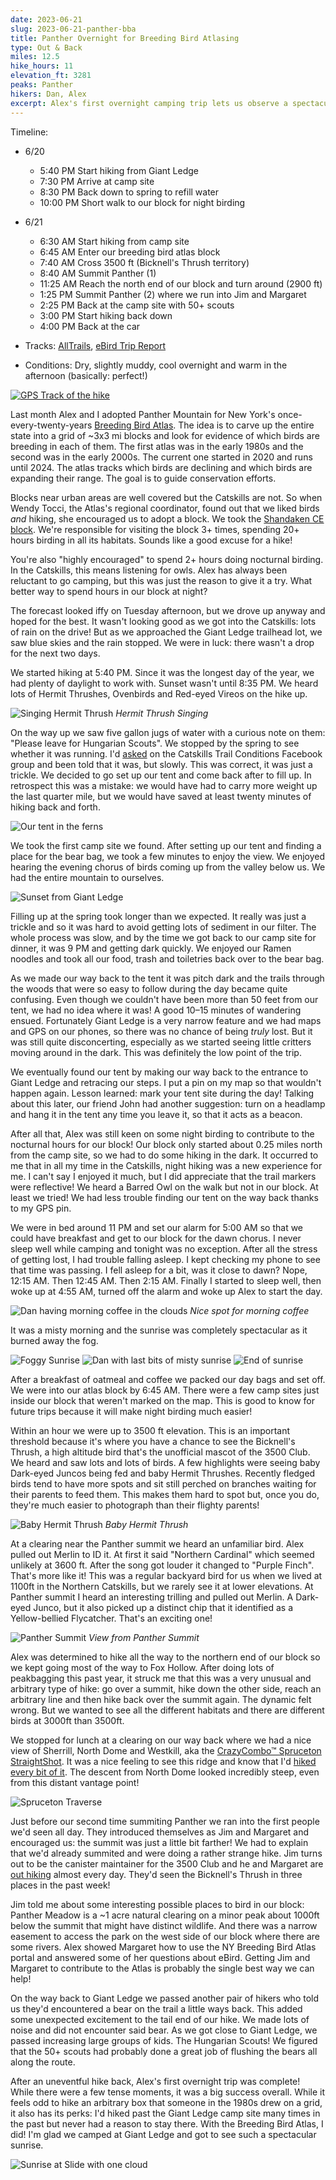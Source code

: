 ```yaml
---
date: 2023-06-21
slug: 2023-06-21-panther-bba
title: Panther Overnight for Breeding Bird Atlasing
type: Out & Back
miles: 12.5
hike_hours: 11
elevation_ft: 3281
peaks: Panther
hikers: Dan, Alex
excerpt: Alex's first overnight camping trip lets us observe a spectacular sunrise and lots of breeding bird behavior. Some lessons are learned!
---
```


Timeline:

- 6/20
  - 5:40 PM Start hiking from Giant Ledge
  - 7:30 PM Arrive at camp site
  - 8:30 PM Back down to spring to refill water
  - 10:00 PM Short walk to our block for night birding
- 6/21
  - 6:30 AM Start hiking from camp site
  - 6:45 AM Enter our breeding bird atlas block
  - 7:40 AM Cross 3500 ft (Bicknell's Thrush territory)
  - 8:40 AM Summit Panther (1)
  - 11:25 AM Reach the north end of our block and turn around (2900 ft)
  - 1:25 PM Summit Panther (2) where we run into Jim and Margaret
  - 2:25 PM Back at the camp site with 50+ scouts
  - 3:00 PM Start hiking back down
  - 4:00 PM Back at the car

- Tracks: [AllTrails], [eBird Trip Report]
- Conditions: Dry, slightly muddy, cool overnight and warm in the afternoon (basically: perfect!)

[![GPS Track of the hike]({{site.baseurl}}/assets/2023-06-21-panther-bba/track.png)]({{site.baseurl}}/map/?hike=2023-06-21-panther-bba)

Last month Alex and I adopted Panther Mountain for New York's once-every-twenty-years [Breeding Bird Atlas]. The idea is to carve up the entire state into a grid of ~3x3 mi blocks and look for evidence of which birds are breeding in each of them. The first atlas was in the early 1980s and the second was in the early 2000s. The current one started in 2020 and runs until 2024. The atlas tracks which birds are declining and which birds are expanding their range. The goal is to guide conservation efforts.

Blocks near urban areas are well covered but the Catskills are not. So when Wendy Tocci, the Atlas's regional coordinator, found out that we liked birds _and_ hiking, she encouraged us to adopt a block. We took the [Shandaken CE block]. We're responsible for visiting the block 3+ times, spending 20+ hours birding in all its habitats. Sounds like a good excuse for a hike!

You're also "highly encouraged" to spend 2+ hours doing nocturnal birding. In the Catskills, this means listening for owls. Alex has always been reluctant to go camping, but this was just the reason to give it a try. What better way to spend hours in our block at night?

The forecast looked iffy on Tuesday afternoon, but we drove up anyway and hoped for the best. It wasn't looking good as we got into the Catskills: lots of rain on the drive! But as we approached the Giant Ledge trailhead lot, we saw blue skies and the rain stopped. We were in luck: there wasn't a drop for the next two days.

We started hiking at 5:40 PM. Since it was the longest day of the year, we had plenty of daylight to work with. Sunset wasn't until 8:35 PM. We heard lots of Hermit Thrushes, Ovenbirds and Red-eyed Vireos on the hike up.

![Singing Hermit Thrush]({{site.baseurl}}/assets/2023-06-21-panther-bba/P1150690-singing-hermit.jpeg) _Hermit Thrush Singing_

On the way up we saw five gallon jugs of water with a curious note on them: "Please leave for Hungarian Scouts". We stopped by the spring to see whether it was running. I'd [asked] on the Catskills Trail Conditions Facebook group and been told that it was, but slowly. This was correct, it was just a trickle. We decided to go set up our tent and come back after to fill up. In retrospect this was a mistake: we would have had to carry more weight up the last quarter mile, but we would have saved at least twenty minutes of hiking back and forth.

![Our tent in the ferns]({{site.baseurl}}/assets/2023-06-21-panther-bba/tent-in-ferns.jpeg)

We took the first camp site we found. After setting up our tent and finding a place for the bear bag, we took a few minutes to enjoy the view. We enjoyed hearing the evening chorus of birds coming up from the valley below us. We had the entire mountain to ourselves.

![Sunset from Giant Ledge]({{site.baseurl}}/assets/2023-06-21-panther-bba/2065-panther-sunset.jpeg)

Filling up at the spring took longer than we expected. It really was just a trickle and so it was hard to avoid getting lots of sediment in our filter. The whole process was slow, and by the time we got back to our camp site for dinner, it was 9 PM and getting dark quickly. We enjoyed our Ramen noodles and took all our food, trash and toiletries back over to the bear bag.

As we made our way back to the tent it was pitch dark and the trails through the woods that were so easy to follow during the day became quite confusing. Even though we couldn't have been more than 50 feet from our tent, we had no idea where it was! A good 10–15 minutes of wandering ensued. Fortunately Giant Ledge is a very narrow feature and we had maps and GPS on our phones, so there was no chance of being _truly_ lost. But it was still quite disconcerting, especially as we started seeing little critters moving around in the dark. This was definitely the low point of the trip.

We eventually found our tent by making our way back to the entrance to Giant Ledge and retracing our steps. I put a pin on my map so that wouldn't happen again. Lesson learned: mark your tent site during the day! Talking about this later, our friend John had another suggestion: turn on a headlamp and hang it in the tent any time you leave it, so that it acts as a beacon.

After all that, Alex was still keen on some night birding to contribute to the nocturnal hours for our block! Our block only started about 0.25 miles north from the camp site, so we had to do some hiking in the dark. It occurred to me that in all my time in the Catskills, night hiking was a new experience for me. I can't say I enjoyed it much, but I did appreciate that the trail markers were reflective! We heard a Barred Owl on the walk but not in our block. At least we tried! We had less trouble finding our tent on the way back thanks to my GPS pin.

We were in bed around 11 PM and set our alarm for 5:00 AM so that we could have breakfast and get to our block for the dawn chorus. I never sleep well while camping and tonight was no exception. After all the stress of getting lost, I had trouble falling asleep. I kept checking my phone to see that time was passing. I fell asleep for a bit, was it close to dawn? Nope, 12:15 AM. Then 12:45 AM. Then 2:15 AM. Finally I started to sleep well, then woke up at 4:55 AM, turned off the alarm and woke up Alex to start the day.

![Dan having morning coffee in the clouds]({{site.baseurl}}/assets/2023-06-21-panther-bba/2070-dan-misty-coffee.jpeg) _Nice spot for morning coffee_

It was a misty morning and the sunrise was completely spectacular as it burned away the fog.

![Foggy Sunrise]({{site.baseurl}}/assets/2023-06-21-panther-bba/foggy-sunrise.jpeg)
![Dan with last bits of misty sunrise]({{site.baseurl}}/assets/2023-06-21-panther-bba/2071-dan-misty-sunrise-2.jpeg)
![End of sunrise]({{site.baseurl}}/assets/2023-06-21-panther-bba/sunrise-later.jpeg)

After a breakfast of oatmeal and coffee we packed our day bags and set off. We were into our atlas block by 6:45 AM. There were a few camp sites just inside our block that weren't marked on the map. This is good to know for future trips because it will make night birding much easier!

Within an hour we were up to 3500 ft elevation. This is an important threshold because it's where you have a chance to see the Bicknell's Thrush, a high altitude bird that's the unofficial mascot of the 3500 Club. We heard and saw lots and lots of birds. A few highlights were seeing baby Dark-eyed Juncos being fed and baby Hermit Thrushes. Recently fledged birds tend to have more spots and sit still perched on branches waiting for their parents to feed them. This makes them hard to spot but, once you do, they're much easier to photograph than their flighty parents!

![Baby Hermit Thrush]({{site.baseurl}}/assets/2023-06-21-panther-bba/P1150803-baby-hermit.jpeg) _Baby Hermit Thrush_

At a clearing near the Panther summit we heard an unfamiliar bird. Alex pulled out Merlin to ID it. At first it said "Northern Cardinal" which seemed unlikely at 3600 ft. After the song got louder it changed to "Purple Finch". That's more like it! This was a regular backyard bird for us when we lived at 1100ft in the Northern Catskills, but we rarely see it at lower elevations. At Panther summit I heard an interesting trilling and pulled out Merlin. A Dark-eyed Junco, but it also picked up a distinct chip that it identified as a Yellow-bellied Flycatcher. That's an exciting one!

![Panther Summit]({{site.baseurl}}/assets/2023-06-21-panther-bba/panther-summit.jpeg) _View from Panther Summit_

Alex was determined to hike all the way to the northern end of our block so we kept going most of the way to Fox Hollow. After doing lots of peakbagging this past year, it struck me that this was a very unusual and arbitrary type of hike: go over a summit, hike down the other side, reach an arbitrary line and then hike back over the summit again. The dynamic felt wrong. But we wanted to see all the different habitats and there are different birds at 3000ft than 3500ft.

We stopped for lunch at a clearing on our way back where we had a nice view of Sherrill, North Dome and Westkill, aka the [CrazyCombo™ Spruceton StraightShot][spruceton]. It was a nice feeling to see this ridge and know that I'd [hiked every bit of it]. The descent from North Dome looked incredibly steep, even from this distant vantage point!

![Spruceton Traverse]({{site.baseurl}}/assets/2023-06-21-panther-bba/5559-tree-framed-view-traverse.jpeg)

Just before our second time summiting Panther we ran into the first people we'd seen all day. They introduced themselves as Jim and Margaret and encouraged us: the summit was just a little bit farther! We had to explain that we'd already summited and were doing a rather strange hike. Jim turns out to be the canister maintainer for the 3500 Club and he and Margaret are [out hiking][margaret] almost every day. They'd seen the Bicknell's Thrush in three places in the past week!

Jim told me about some interesting possible places to bird in our block: Panther Meadow is a ~1 acre natural clearing on a minor peak about 1000ft below the summit that might have distinct wildlife. And there was a narrow easement to access the park on the west side of our block where there are some rivers. Alex showed Margaret how to use the NY Breeding Bird Atlas portal and answered some of her questions about eBird. Getting Jim and Margaret to contribute to the Atlas is probably the single best way we can help!

On the way back to Giant Ledge we passed another pair of hikers who told us they'd encountered a bear on the trail a little ways back. This added some unexpected excitement to the tail end of our hike. We made lots of noise and did not encounter said bear. As we got close to Giant Ledge, we passed increasing large groups of kids. The Hungarian Scouts! We figured that the 50+ scouts had probably done a great job of flushing the bears all along the route.

After an uneventful hike back, Alex's first overnight trip was complete! While there were a few tense moments, it was a big success overall. While it feels odd to hike an arbitrary box that someone in the 1980s drew on a grid, it also has its perks: I'd hiked past the Giant Ledge camp site many times in the past but never had a reason to stay there. With the Breeding Bird Atlas, I did! I'm glad we camped at Giant Ledge and got to see such a spectacular sunrise.

![Sunrise at Slide with one cloud]({{site.baseurl}}/assets/2023-06-21-panther-bba/2072-sunrise-cloud-two.jpeg)

[asked]: https://www.facebook.com/groups/CatskillsTrailConditions/posts/2262805523919664/
[alltrails]: https://www.alltrails.com/explore/recording/evening-hike-at-panther-mountain-and-giant-ledge-from-fox-hollow-1301962
[margaret]: https://www.facebook.com/groups/CatskillsTrailConditions/posts/2264667110400172/
[Breeding Bird Atlas]: https://ebird.org/atlasny/about/
[Shandaken CE block]: https://ebird.org/atlasny/block/42074A4CE
[hiked every bit of it]: https://www.danvk.org/catskills/2023/04/15/2023-04-15-spruceton.html
[spruceton]: https://hikersanonymous.org/combogrid.html
[eBird Trip Report]: https://ebird.org/tripreport/140639
